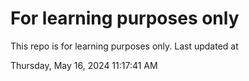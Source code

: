 # For learning purposes only
This repo is for learning purposes only.
Last updated at

Thursday, May 16, 2024 11:17:41 AM

